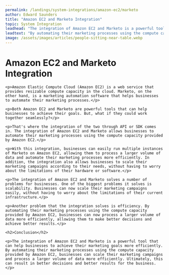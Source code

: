 ```yaml
---
permalink: /landings/system-integrations/amazon-ec2/marketo
author: Edward Saunders
title: "Amazon EC2 and Marketo Integration"
topic: System Integration
leadhead: "The integration of Amazon EC2 and Marketo is a powerful tool that can help businesses to achieve their marketing goals more efficiently"
leadtext: "By automating their marketing processes using the compute capacity provided by Amazon EC2, businesses can scale their marketing campaigns and process a larger volume of data more efficiently. Ultimately, this can result in better decisions and better results for the business."
image: /assets/images/articles/people-sitting-near-table.webp
---
```

<div class="arttext">
	<h1>Amazon EC2 and Marketo Integration</h1>

	<p>Amazon Elastic Compute Cloud (Amazon EC2) is a web service that provides resizable compute capacity in the cloud. Marketo, on the other hand, is a marketing automation software that helps businesses to automate their marketing processes.</p>

	<p>Both Amazon EC2 and Marketo are powerful tools that can help businesses to achieve their goals. But, what if they could work together seamlessly?</p>

	<p>That's where the integration of the two through API or SDK comes in. The integration of Amazon EC2 and Marketo allows businesses to automate their marketing processes using the compute capacity provided by Amazon EC2.</p>

	<p>With this integration, businesses can easily run multiple instances of Marketo on Amazon EC2, allowing them to process a larger volume of data and automate their marketing processes more efficiently. In addition, the integration also allows businesses to scale their marketing campaigns according to their needs, without having to worry about the limitations of their hardware or software.</p>

	<p>The integration of Amazon EC2 and Marketo solves a number of problems for businesses. One of the biggest problems it solves is scalability. Businesses can now scale their marketing campaigns easily, without having to worry about the limitations of their current infrastructure.</p>

	<p>Another problem that the integration solves is efficiency. By automating their marketing processes using the compute capacity provided by Amazon EC2, businesses can now process a larger volume of data more efficiently, allowing them to make better decisions and achieve better results.</p>

	<h2>Conclusion</h2>

	<p>The integration of Amazon EC2 and Marketo is a powerful tool that can help businesses to achieve their marketing goals more efficiently. By automating their marketing processes using the compute capacity provided by Amazon EC2, businesses can scale their marketing campaigns and process a larger volume of data more efficiently. Ultimately, this can result in better decisions and better results for the business.</p>

</div>